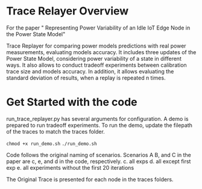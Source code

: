 
# Trace Relayer Overview
For the paper " Representing Power Variability of an Idle IoT Edge Node in the Power State Model"

Trace Replayer for comparing power models predictions with real power measurements, evaluating models accuracy.
It includes three updates of the Power State Model, considering power variability of a state in different ways.
It also allows to conduct tradeoff experiments between calibration trace size and models accuracy.
In addition, it allows evaluating the standard deviation of results, when a replay is repeated n times.

# Get Started with the code

run_trace_replayer.py has several arguments for configuration.
A demo is prepared to run tradeoff experiments.
To run the demo, update the filepath of the traces to match the traces folder.

`chmod +x run_demo.sh`
`./run_demo.sh`

Code follows the original naming of scenarios. Scenarios A B, and C in the paper are c, e, and d in the code, respectively.
  c. all exps
  d. all except first exp
  e. all experiments without the first 20 iterations

The Original Trace is presented for each node in the traces folders.
